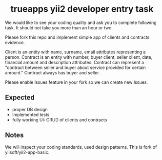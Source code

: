 <h1 align="center">trueapps yii2 developer entry task</h1>
<p>We would like to see your coding quality and ask you to complete following task. It should not take you more than an hour or two.</p>
<p>Please fork this repo and implement simple app of clients and contracts evidence.</p> 
<p>Client is an entity with name, surname, email attributes representing a person. Contract is an entity with number, buyer client, seller client, date, financial amount and description attributes. Contract can represent a "contract between seller and buyer about service provided for certain amount." Contract always has buyer and seller.</p>
<p>Please enable Issues feature in your fork so we can create new Issues.</p>

## Expected
- proper DB design
- implemented tests
- fully working UI: CRUD of clients and contracts

## Notes
We will inspect your coding standards, used design patterns. This is fork of yiisoft/yii2-app-basic.


